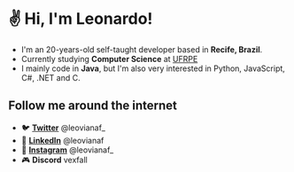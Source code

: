 # ✌ Hi, I'm Leonardo!

- I'm an 20-years-old self-taught developer based in **Recife, Brazil**.
- Currently studying **Computer Science** at [UFRPE](http://www.ufrpe.br/)
- I mainly code in **Java**, but I'm also very interested in Python, JavaScript, C#, .NET and C. 

## Follow me around the internet
- 🐦 **[Twitter](https://twitter.com/leovianaf_)** @leovianaf_
- 💼 **[LinkedIn](https://www.linkedin.com/in/leonardo-viana-filho/)** @leovianaf
- 📸 **[Instagram](https://www.instagram.com/leovianaf_/)** @leovianaf_
- 🎮 **Discord** vexfall
